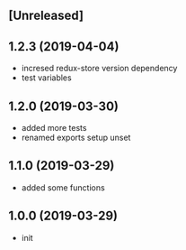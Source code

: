 ## [Unreleased]

## 1.2.3 (2019-04-04)
* incresed redux-store version dependency
* test variables

## 1.2.0 (2019-03-30)

* added more tests
* renamed exports setup unset

## 1.1.0 (2019-03-29)

* added some functions

## 1.0.0 (2019-03-29)

* init
